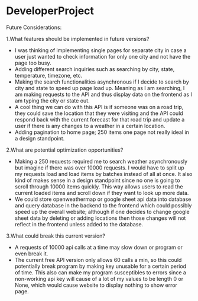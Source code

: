 # DeveloperProject
Future Considerations:

1.What features should be implemented in future versions?
- I was thinking of implementing single pages for separate city in case a user just wanted to check information for only one city and not have the page too busy.
- Adding different search inquiries such as searching by city, state, temperature, timezone, etc.
- Making the search functionalities asynchronous if I decide to search by city and state to speed up page load up. Meaning as I am searching, I am making requests to the API and thus display data on the frontend as I am typing the city or state out.
- A cool thing we can do with this API is if someone was on a road trip, they could save the location that they were visiting and the API could respond back with the current forecast for that road trip and update a user if there is any changes to a weather in a certain location.
- Adding pagination to home page; 250 items one page not really ideal in a design standpoint.

2.What are potential optimization opportunities?
- Making a 250 requests required me to search weather asynchronously but imagine if there was over 10000 requests. I would have to split up my requests load and load items by batches instead of all at once. It also kind of makes sense in a design standpoint since no one is going to scroll through 10000 items quickly. This way allows users to read the current loaded items and scroll down if they want to look up more data.
- We could store openweathermap or google sheet api data into database and query database in the backend to the frontend which could possibly speed up the overall website; although if one decides to change google sheet data by deleting or adding locations then those changes will not reflect in the frontend unless added to the database.
 
3.What could break this current version?
- A requests of 10000 api calls at a time may slow down or program or even break it. 
- The current free API version only allows 60 calls a min, so this could potentially break program by making key unusable for a certain period of time. This also can make my program susceptibles to errors since a non-working api key will cause of a lot of my values to be length 0 or None, which would cause website to display nothing to show error page.
